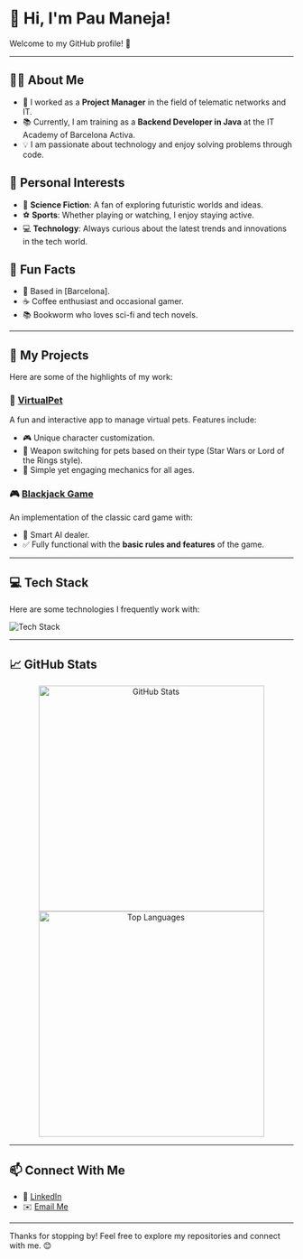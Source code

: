 # 👋 Hi, I'm Pau Maneja!

Welcome to my GitHub profile! 🌟

---

## 👨‍💻 About Me
- 💼 I worked as a **Project Manager** in the field of telematic networks and IT.
- 📚 Currently, I am training as a **Backend Developer in Java** at the IT Academy of Barcelona Activa.
- 💡 I am passionate about technology and enjoy solving problems through code.


## 🎯 Personal Interests
- 🚀 **Science Fiction**: A fan of exploring futuristic worlds and ideas.
- ⚽ **Sports**: Whether playing or watching, I enjoy staying active.
- 💻 **Technology**: Always curious about the latest trends and innovations in the tech world.

## 🌟 Fun Facts
- 📍 Based in [Barcelona].
- ☕ Coffee enthusiast and occasional gamer.
- 📚 Bookworm who loves sci-fi and tech novels.

---

## 🚀 My Projects
Here are some of the highlights of my work:

### 🐾 [VirtualPet](https://github.com/paumaneja/5.2-Spring_Framework_Advanced.VirtualPet_with_FrontEnd)
A fun and interactive app to manage virtual pets. Features include:
- 🎮 Unique character customization.
- 💼 Weapon switching for pets based on their type (Star Wars or Lord of the Rings style).
- 🌟 Simple yet engaging mechanics for all ages.


### 🎮 [Blackjack Game](https://github.com/paumaneja/5.1-Spring_Framework_Advanced.Webflux_-Blackjack-)
An implementation of the classic card game with:
- 🧠 Smart AI dealer.
- ✅ Fully functional with the **basic rules and features** of the game.

---

## 💻 Tech Stack
Here are some technologies I frequently work with:

![Tech Stack](https://skillicons.dev/icons?i=java,spring,js,react,html,css,mysql,docker)

---

## 📈 GitHub Stats
<div align="center">
  <img src="https://github-readme-stats.vercel.app/api?username=paumaneja&show_icons=true&theme=radical" alt="GitHub Stats" width="400" />
  <img src="https://github-readme-stats.vercel.app/api/top-langs/?username=paumaneja&layout=compact&theme=radical" alt="Top Languages" width="400" />
</div>

---

## 📫 Connect With Me
- 💼 [LinkedIn](https://www.linkedin.com/in/pau-maneja)
- ✉️ [Email Me](mailto:paumaneja@google.com)

---

Thanks for stopping by! Feel free to explore my repositories and connect with me. 😊
